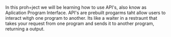 In this proh=ject we will be learning how to use API's, also know as Aplication Program Interface.
API's are prebuilt progarms taht allow users to interact witgh one program to another. Its like a waiter in a restraunt 
that takes your request from one program and sends it to another program, returning a output.